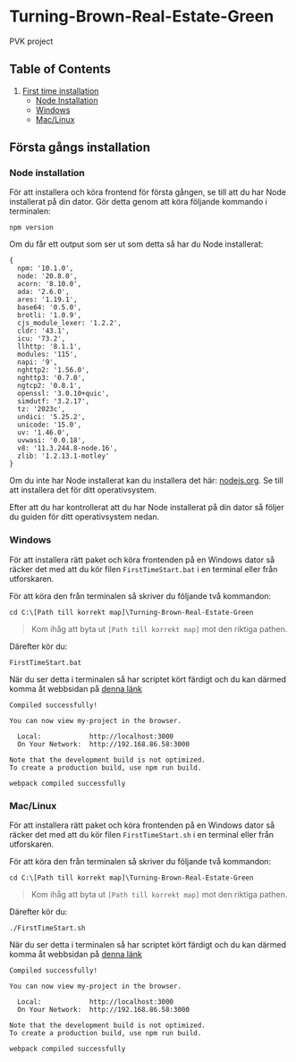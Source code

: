 # Turning-Brown-Real-Estate-Green
PVK project 

## Table of Contents
1. [First time installation](#första-gångs-installation)
   - [Node Installation](#node-installation)
   - [Windows](#windows)
   - [Mac/Linux](#maclinux)

## Första gångs installation
### Node installation
För att installera och köra frontend för första gången, se till att du har Node installerat på din dator. Gör detta genom att köra följande kommando i terminalen:

```npm version```

Om du får ett output som ser ut som detta så har du Node installerat:

```shell
{
  npm: '10.1.0',
  node: '20.8.0',
  acorn: '8.10.0',
  ada: '2.6.0',
  ares: '1.19.1',
  base64: '0.5.0',
  brotli: '1.0.9',
  cjs_module_lexer: '1.2.2',
  cldr: '43.1',
  icu: '73.2',
  llhttp: '8.1.1',
  modules: '115',
  napi: '9',
  nghttp2: '1.56.0',
  nghttp3: '0.7.0',
  ngtcp2: '0.8.1',
  openssl: '3.0.10+quic',
  simdutf: '3.2.17',
  tz: '2023c',
  undici: '5.25.2',
  unicode: '15.0',
  uv: '1.46.0',
  uvwasi: '0.0.18',
  v8: '11.3.244.8-node.16',
  zlib: '1.2.13.1-motley'
}
```
Om du inte har Node installerat kan du installera det här: [nodejs.org](https://nodejs.org/en/download). Se till att installera det för ditt operativsystem.

Efter att du har kontrollerat att du har Node installerat på din dator så följer du guiden för ditt operativsystem nedan.
### Windows
För att installera rätt paket och köra frontenden på en Windows dator så räcker det med att du kör filen ```FirstTimeStart.bat``` i en terminal eller från utforskaren.

För att köra den från terminalen så skriver du följande två kommandon:

```cd C:\[Path till korrekt map]\Turning-Brown-Real-Estate-Green```
> Kom ihåg att byta ut ```[Path till korrekt map]``` mot den riktiga pathen.

Därefter kör du:

```FirstTimeStart.bat```

När du ser detta i terminalen så har scriptet kört färdigt och du kan därmed komma åt webbsidan på [denna länk](http://localhost:3000/)

```shell
Compiled successfully!

You can now view my-project in the browser.

  Local:            http://localhost:3000
  On Your Network:  http://192.168.86.58:3000

Note that the development build is not optimized.
To create a production build, use npm run build.

webpack compiled successfully
```
### Mac/Linux
För att installera rätt paket och köra frontenden på en Windows dator så räcker det med att du kör filen ```FirstTimeStart.sh``` i en terminal eller från utforskaren.

För att köra den från terminalen så skriver du följande två kommandon:

```cd C:\[Path till korrekt map]\Turning-Brown-Real-Estate-Green```
> Kom ihåg att byta ut ```[Path till korrekt map]``` mot den riktiga pathen.

Därefter kör du:

```./FirstTimeStart.sh```

När du ser detta i terminalen så har scriptet kört färdigt och du kan därmed komma åt webbsidan på [denna länk](http://localhost:3000/)

```shell
Compiled successfully!

You can now view my-project in the browser.

  Local:            http://localhost:3000
  On Your Network:  http://192.168.86.58:3000

Note that the development build is not optimized.
To create a production build, use npm run build.

webpack compiled successfully
```
